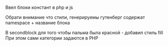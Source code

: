 Ввел блоки констант в php и js

Обрати внимание что стили, генерируемы гутенберг содержат namespace + название блока

В secondblock для того чтобы пальма была красной - добавил стиль fill
При этом сами категории задаются в PHP